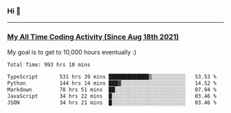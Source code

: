 ### Hi 🙂

---

### <a href="https://wakatime.com/@Eroxl">My All Time Coding Activity (Since Aug 18th 2021)</a>
My goal is to get to 10,000 hours eventually :)
<!--START_SECTION:waka-->

```txt
Total Time: 993 hrs 10 mins

TypeScript       531 hrs 39 mins █████████████▒░░░░░░░░░░░   53.53 %
Python           144 hrs 14 mins ███▓░░░░░░░░░░░░░░░░░░░░░   14.52 %
Markdown         78 hrs 51 mins  ██░░░░░░░░░░░░░░░░░░░░░░░   07.94 %
JavaScript       34 hrs 22 mins  █░░░░░░░░░░░░░░░░░░░░░░░░   03.46 %
JSON             34 hrs 21 mins  █░░░░░░░░░░░░░░░░░░░░░░░░   03.46 %
```

<!--END_SECTION:waka-->
